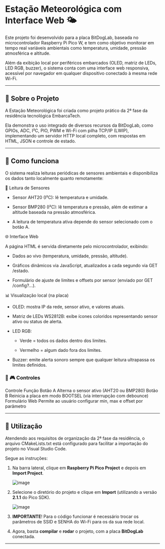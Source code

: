 # Estação Meteorológica com Interface Web 🌤️

Este projeto foi desenvolvido para a placa BitDogLab, baseada no microcontrolador Raspberry Pi Pico W, e tem como objetivo monitorar em tempo real variáveis ambientais como temperatura, umidade, pressão atmosférica e altitude.

Além da exibição local por periféricos embarcados (OLED, matriz de LEDs, LED RGB, buzzer), o sistema conta com uma interface web responsiva, acessível por navegador em qualquer dispositivo conectado à mesma rede Wi-Fi.

---

## 📌 Sobre o Projeto

A Estação Meteorológica foi criada como projeto prático da 2ª fase da residência tecnológica EmbarcaTech.

Ela demonstra o uso integrado de diversos recursos da BitDogLab, como GPIOs, ADC, I²C, PIO, PWM e Wi-Fi com pilha TCP/IP (LWIP), implementando um servidor HTTP local completo, com respostas em HTML, JSON e controle de estado.

---

## 🧠 Como funciona

O sistema realiza leituras periódicas de sensores ambientais e disponibiliza os dados tanto localmente quanto remotamente:

🧪 Leitura de Sensores
 - Sensor AHT20 (I²C): lê temperatura e umidade.

 - Sensor BMP280 (I²C): lê temperatura e pressão, além de estimar a altitude baseada na pressão atmosférica.

 - A leitura de temperatura ativa depende do sensor selecionado com o botão A.

🌐 Interface Web

A página HTML é servida diretamente pelo microcontrolador, exibindo:

 - Dados ao vivo (temperatura, umidade, pressão, altitude).

 - Gráficos dinâmicos via JavaScript, atualizados a cada segundo via GET /estado.

 - Formulário de ajuste de limites e offsets por sensor (enviado por GET /config?...).

📊 Visualização local (na placa)

 - OLED: mostra IP da rede, sensor ativo, e valores atuais.

 - Matriz de LEDs WS2812B: exibe ícones coloridos representando sensor ativo ou status de alerta.

 - LED RGB:

    - Verde = todos os dados dentro dos limites.

    - Vermelho = algum dado fora dos limites.

 - Buzzer: emite alerta sonoro sempre que qualquer leitura ultrapassa os limites definidos.

### 🔄 🎮 Controles


Controle	Função
Botão A	Alterna o sensor ativo (AHT20 ou BMP280)
Botão B	Reinicia a placa em modo BOOTSEL (via interrupção com debounce)
Formulário Web	Permite ao usuário configurar min, max e offset por parâmetro

---

## 📁 Utilização

Atendendo aos requisitos de organização da 2ª fase da residência, o arquivo CMakeLists.txt está configurado para facilitar a importação do projeto no Visual Studio Code. 

Segue as instruções:

1. Na barra lateral, clique em **Raspberry Pi Pico Project** e depois em **Import Project**.

   ![image](https://github.com/user-attachments/assets/4b1ed8c7-6730-4bfe-ae1f-8a26017d1140)

2. Selecione o diretório do projeto e clique em **Import** (utilizando a versão **2.1.1** do Pico SDK).

   ![image](https://github.com/user-attachments/assets/be706372-b918-4ade-847e-12706af0cc99)

3. **IMPORTANTE**! Para o código funcionar é necessário trocar os parâmetros de SSID e SENHA do Wi-Fi para os da sua rede local.


4. Agora, basta **compilar** e **rodar** o projeto, com a placa **BitDogLab** conectada.

---
